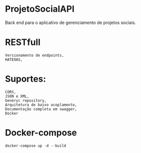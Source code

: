 # ProjetoSocialAPI
Back end para o aplicativo de gerenciamento de projetos sociais.

# RESTfull
    Versionamento de endpoints,
	HATEOAS,
# Suportes: 
    CORS,
    JSON e XML,
    Genéryc repository,
    Arquitetura de baixo acoplamento,
    Documentação completa em swagger,
    Docker
	
# Docker-compose
    docker-compose up -d --build
		  
